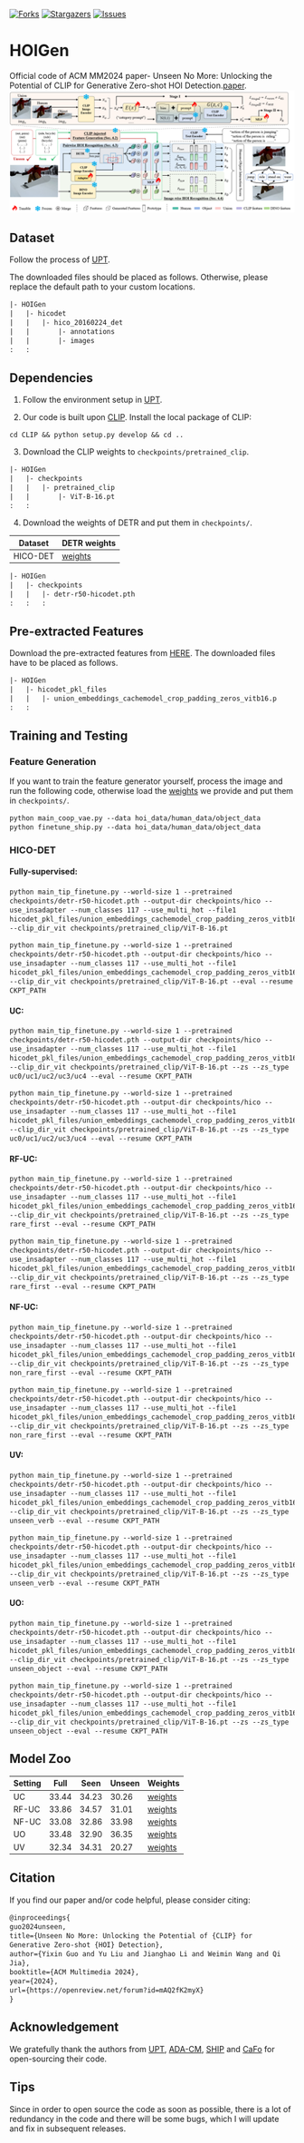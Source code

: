 

[![Forks][forks-shield]][forks-url]
[![Stargazers][stars-shield]][stars-url]
[![Issues][issues-shield]][issues-url]


# HOIGen
Official code of ACM MM2024 paper- Unseen No More: Unlocking the Potential of CLIP for Generative Zero-shot HOI Detection.[paper](https://arxiv.org/pdf/2408.05974).
![产品截图][product-screenshot]

## Dataset 
Follow the process of [UPT](https://github.com/fredzzhang/upt).

The downloaded files should be placed as follows. Otherwise, please replace the default path to your custom locations.
```
|- HOIGen
|   |- hicodet
|   |   |- hico_20160224_det
|   |       |- annotations
|   |       |- images
:   :      
```

## Dependencies
1. Follow the environment setup in [UPT](https://github.com/fredzzhang/upt).

2. Our code is built upon [CLIP](https://github.com/openai/CLIP). Install the local package of CLIP:
```
cd CLIP && python setup.py develop && cd ..
```

3. Download the CLIP weights to `checkpoints/pretrained_clip`.
```
|- HOIGen
|   |- checkpoints
|   |   |- pretrained_clip
|   |       |- ViT-B-16.pt
:   :      
```

4. Download the weights of DETR and put them in `checkpoints/`.


| Dataset | DETR weights |
| --- | --- |
| HICO-DET | [weights](https://drive.google.com/file/d/1BQ-0tbSH7UC6QMIMMgdbNpRw2NcO8yAD/view?usp=sharing)  |



```
|- HOIGen
|   |- checkpoints
|   |   |- detr-r50-hicodet.pth
:   :   :
```

## Pre-extracted Features
Download the pre-extracted features from [HERE](https://drive.google.com/file/d/1lUnUQD3XcWyQdwDHMi74oXBcivibGIWN/view?usp=sharing). The downloaded files have to be placed as follows.

```
|- HOIGen
|   |- hicodet_pkl_files
|   |   |- union_embeddings_cachemodel_crop_padding_zeros_vitb16.p
:   :      
```

## Training and Testing
### Feature Generation
If you want to train the feature generator yourself, process the image and run the following code, otherwise load the [weights](https://drive.google.com/file/d/1PWLw6CtN8eWT_MdZID3urIEVF2U1zKyZ/view?usp=sharing) we provide and put them in `checkpoints/`.
```
python main_coop_vae.py --data hoi_data/human_data/object_data
python finetune_ship.py --data hoi_data/human_data/object_data
```

### HICO-DET
#### Fully-supervised:
```
python main_tip_finetune.py --world-size 1 --pretrained checkpoints/detr-r50-hicodet.pth --output-dir checkpoints/hico --use_insadapter --num_classes 117 --use_multi_hot --file1 hicodet_pkl_files/union_embeddings_cachemodel_crop_padding_zeros_vitb16.p --clip_dir_vit checkpoints/pretrained_clip/ViT-B-16.pt 
```
```
python main_tip_finetune.py --world-size 1 --pretrained checkpoints/detr-r50-hicodet.pth --output-dir checkpoints/hico --use_insadapter --num_classes 117 --use_multi_hot --file1 hicodet_pkl_files/union_embeddings_cachemodel_crop_padding_zeros_vitb16.p --clip_dir_vit checkpoints/pretrained_clip/ViT-B-16.pt --eval --resume CKPT_PATH
```

#### UC:
```
python main_tip_finetune.py --world-size 1 --pretrained checkpoints/detr-r50-hicodet.pth --output-dir checkpoints/hico --use_insadapter --num_classes 117 --use_multi_hot --file1 hicodet_pkl_files/union_embeddings_cachemodel_crop_padding_zeros_vitb16.p --clip_dir_vit checkpoints/pretrained_clip/ViT-B-16.pt --zs --zs_type uc0/uc1/uc2/uc3/uc4 --eval --resume CKPT_PATH
```
```
python main_tip_finetune.py --world-size 1 --pretrained checkpoints/detr-r50-hicodet.pth --output-dir checkpoints/hico --use_insadapter --num_classes 117 --use_multi_hot --file1 hicodet_pkl_files/union_embeddings_cachemodel_crop_padding_zeros_vitb16.p --clip_dir_vit checkpoints/pretrained_clip/ViT-B-16.pt --zs --zs_type uc0/uc1/uc2/uc3/uc4 --eval --resume CKPT_PATH
```
#### RF-UC:
```
python main_tip_finetune.py --world-size 1 --pretrained checkpoints/detr-r50-hicodet.pth --output-dir checkpoints/hico --use_insadapter --num_classes 117 --use_multi_hot --file1 hicodet_pkl_files/union_embeddings_cachemodel_crop_padding_zeros_vitb16.p --clip_dir_vit checkpoints/pretrained_clip/ViT-B-16.pt --zs --zs_type rare_first --eval --resume CKPT_PATH
```
```
python main_tip_finetune.py --world-size 1 --pretrained checkpoints/detr-r50-hicodet.pth --output-dir checkpoints/hico --use_insadapter --num_classes 117 --use_multi_hot --file1 hicodet_pkl_files/union_embeddings_cachemodel_crop_padding_zeros_vitb16.p --clip_dir_vit checkpoints/pretrained_clip/ViT-B-16.pt --zs --zs_type rare_first --eval --resume CKPT_PATH
```
#### NF-UC:
```
python main_tip_finetune.py --world-size 1 --pretrained checkpoints/detr-r50-hicodet.pth --output-dir checkpoints/hico --use_insadapter --num_classes 117 --use_multi_hot --file1 hicodet_pkl_files/union_embeddings_cachemodel_crop_padding_zeros_vitb16.p --clip_dir_vit checkpoints/pretrained_clip/ViT-B-16.pt --zs --zs_type non_rare_first --eval --resume CKPT_PATH
```
```
python main_tip_finetune.py --world-size 1 --pretrained checkpoints/detr-r50-hicodet.pth --output-dir checkpoints/hico --use_insadapter --num_classes 117 --use_multi_hot --file1 hicodet_pkl_files/union_embeddings_cachemodel_crop_padding_zeros_vitb16.p --clip_dir_vit checkpoints/pretrained_clip/ViT-B-16.pt --zs --zs_type non_rare_first --eval --resume CKPT_PATH
```
#### UV:
```
python main_tip_finetune.py --world-size 1 --pretrained checkpoints/detr-r50-hicodet.pth --output-dir checkpoints/hico --use_insadapter --num_classes 117 --use_multi_hot --file1 hicodet_pkl_files/union_embeddings_cachemodel_crop_padding_zeros_vitb16.p --clip_dir_vit checkpoints/pretrained_clip/ViT-B-16.pt --zs --zs_type unseen_verb --eval --resume CKPT_PATH
```
```
python main_tip_finetune.py --world-size 1 --pretrained checkpoints/detr-r50-hicodet.pth --output-dir checkpoints/hico --use_insadapter --num_classes 117 --use_multi_hot --file1 hicodet_pkl_files/union_embeddings_cachemodel_crop_padding_zeros_vitb16.p --clip_dir_vit checkpoints/pretrained_clip/ViT-B-16.pt --zs --zs_type unseen_verb --eval --resume CKPT_PATH
```
#### UO:
```
python main_tip_finetune.py --world-size 1 --pretrained checkpoints/detr-r50-hicodet.pth --output-dir checkpoints/hico --use_insadapter --num_classes 117 --use_multi_hot --file1 hicodet_pkl_files/union_embeddings_cachemodel_crop_padding_zeros_vitb16.p --clip_dir_vit checkpoints/pretrained_clip/ViT-B-16.pt --zs --zs_type unseen_object --eval --resume CKPT_PATH
```
```
python main_tip_finetune.py --world-size 1 --pretrained checkpoints/detr-r50-hicodet.pth --output-dir checkpoints/hico --use_insadapter --num_classes 117 --use_multi_hot --file1 hicodet_pkl_files/union_embeddings_cachemodel_crop_padding_zeros_vitb16.p --clip_dir_vit checkpoints/pretrained_clip/ViT-B-16.pt --zs --zs_type unseen_object --eval --resume CKPT_PATH
```
## Model Zoo
| Setting | Full | Seen | Unseen | Weights |
| --- | --- |--- |--- |--- |
| UC | 33.44  | 34.23 | 30.26 | [weights](https://drive.google.com/file/d/1UA9rzFFxNkuhUqvTGGrCJ5xpRYw-H-Ei/view?usp=sharing)|
| RF-UC | 33.86  | 34.57 | 31.01 |[weights](https://drive.google.com/file/d/1UA9rzFFxNkuhUqvTGGrCJ5xpRYw-H-Ei/view?usp=sharing)|
| NF-UC | 33.08  | 32.86 | 33.98 |[weights](https://drive.google.com/file/d/1UA9rzFFxNkuhUqvTGGrCJ5xpRYw-H-Ei/view?usp=sharing)|
| UO | 33.48  | 32.90 | 36.35 |[weights](https://drive.google.com/file/d/1UA9rzFFxNkuhUqvTGGrCJ5xpRYw-H-Ei/view?usp=sharing)|
| UV | 32.34  | 34.31 | 20.27 |[weights](https://drive.google.com/file/d/1UA9rzFFxNkuhUqvTGGrCJ5xpRYw-H-Ei/view?usp=sharing)|

## Citation
If you find our paper and/or code helpful, please consider citing:
```
@inproceedings{
guo2024unseen,
title={Unseen No More: Unlocking the Potential of {CLIP} for Generative Zero-shot {HOI} Detection},
author={Yixin Guo and Yu Liu and Jianghao Li and Weimin Wang and Qi Jia},
booktitle={ACM Multimedia 2024},
year={2024},
url={https://openreview.net/forum?id=mAQ2fK2myX}
}
```
## Acknowledgement
We gratefully thank the authors from [UPT](https://github.com/fredzzhang/upt), [ADA-CM](https://github.com/ltttpku/ADA-CM/tree/main), [SHIP](https://github.com/mrflogs/SHIP) and [CaFo](https://github.com/OpenGVLab/CaFo) for open-sourcing their code.

## Tips
Since in order to open source the code as soon as possible, there is a lot of redundancy in the code and there will be some bugs, which I will update and fix in subsequent releases.






<!-- MARKDOWN 链接 & 图片 -->
<!-- https://www.markdownguide.org/basic-syntax/#reference-style-links -->
[forks-shield]: https://img.shields.io/github/forks/soberguo/HOIGen.svg?style=for-the-badge
[forks-url]: https://github.com/soberguo/HOIGen/network/members
[stars-shield]: https://img.shields.io/github/stars/soberguo/HOIGen.svg?style=for-the-badge
[stars-url]: https://github.com/soberguo/HOIGen/stargazers
[issues-shield]: https://img.shields.io/github/issues/soberguo/HOIGen.svg?style=for-the-badge
[issues-url]: https://github.com/soberguo/HOIGen/issues
[product-screenshot]: images/fig1.png


